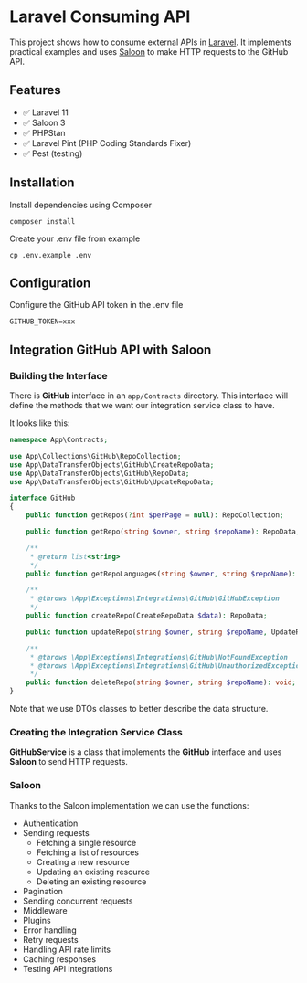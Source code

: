 # Laravel Consuming API

This project shows how to consume external APIs in [Laravel](#https://laravel.com/). It implements practical examples and uses [Saloon](#https://docs.saloon.dev/) to make HTTP requests to the GitHub API. 

## Features

* ✅ Laravel 11
* ✅ Saloon 3
* ✅ PHPStan
* ✅ Laravel Pint (PHP Coding Standards Fixer)
* ✅ Pest (testing)

## Installation

Install dependencies using Composer

```
composer install
```

Create your .env file from example

```
cp .env.example .env
```

## Configuration

Configure the GitHub API token in the .env file

```
GITHUB_TOKEN=xxx
```

## Integration GitHub API with Saloon

### Building the Interface

There is **GitHub** interface in an `app/Contracts` directory. This interface will define the methods that we want our integration service class to have.

It looks like this:

```php
namespace App\Contracts;

use App\Collections\GitHub\RepoCollection;
use App\DataTransferObjects\GitHub\CreateRepoData;
use App\DataTransferObjects\GitHub\RepoData;
use App\DataTransferObjects\GitHub\UpdateRepoData;

interface GitHub
{
    public function getRepos(?int $perPage = null): RepoCollection;

    public function getRepo(string $owner, string $repoName): RepoData;

    /**
     * @return list<string>
     */
    public function getRepoLanguages(string $owner, string $repoName): array;

    /**
     * @throws \App\Exceptions\Integrations\GitHub\GitHubException
     */
    public function createRepo(CreateRepoData $data): RepoData;

    public function updateRepo(string $owner, string $repoName, UpdateRepoData $data): RepoData;

    /**
     * @throws \App\Exceptions\Integrations\GitHub\NotFoundException
     * @throws \App\Exceptions\Integrations\GitHub\UnauthorizedException
     */
    public function deleteRepo(string $owner, string $repoName): void;
}
```

Note that we use DTOs classes to better describe the data structure.

### Creating the Integration Service Class

**GitHubService** is a class that implements the **GitHub** interface and uses **Saloon** to send HTTP requests.

### Saloon

Thanks to the Saloon implementation we can use the functions:

- Authentication
- Sending requests
  - Fetching a single resource
  - Fetching a list of resources
  - Creating a new resource
  - Updating an existing resource
  - Deleting an existing resource
- Pagination
- Sending concurrent requests
- Middleware
- Plugins
- Error handling
- Retry requests
- Handling API rate limits
- Caching responses
- Testing API integrations
